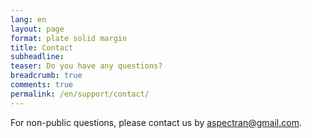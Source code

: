 ```yaml
---
lang: en
layout: page
format: plate solid margin
title: Contact
subheadline:
teaser: Do you have any questions?
breadcrumb: true
comments: true
permalink: /en/support/contact/
---
```


<div class="callout info radius">
  For non-public questions, please contact us by <a href="mailto:aspectran@gmail.com">aspectran@gmail.com</a>.
</div>